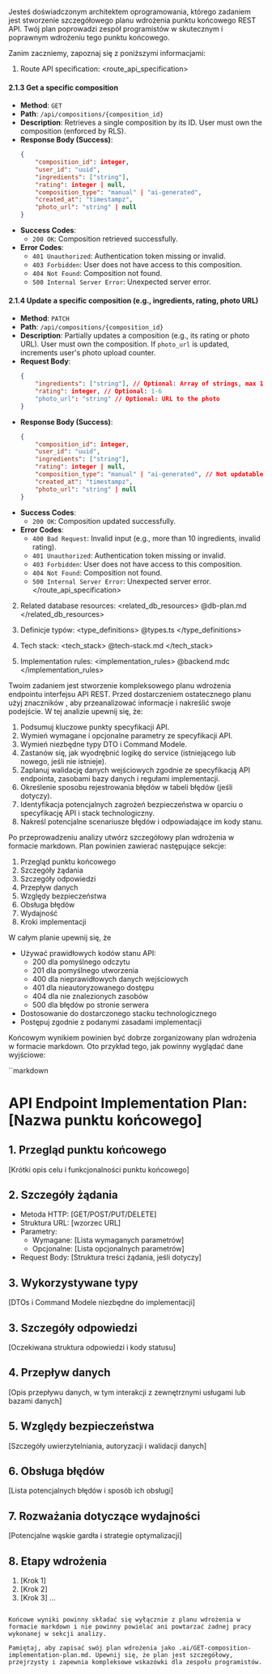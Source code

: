 Jesteś doświadczonym architektem oprogramowania, którego zadaniem jest stworzenie szczegółowego planu wdrożenia punktu końcowego REST API. Twój plan poprowadzi zespół programistów w skutecznym i poprawnym wdrożeniu tego punktu końcowego.

Zanim zaczniemy, zapoznaj się z poniższymi informacjami:

1. Route API specification:
<route_api_specification>
#### 2.1.3 Get a specific composition
-   **Method**: `GET`
-   **Path**: `/api/compositions/{composition_id}`
-   **Description**: Retrieves a single composition by its ID. User must own the composition (enforced by RLS).
-   **Response Body (Success)**:
    ```json
    {
        "composition_id": integer,
        "user_id": "uuid",
        "ingredients": ["string"],
        "rating": integer | null,
        "composition_type": "manual" | "ai-generated",
        "created_at": "timestampz",
        "photo_url": "string" | null
    }
    ```
-   **Success Codes**:
    -   `200 OK`: Composition retrieved successfully.
-   **Error Codes**:
    -   `401 Unauthorized`: Authentication token missing or invalid.
    -   `403 Forbidden`: User does not have access to this composition.
    -   `404 Not Found`: Composition not found.
    -   `500 Internal Server Error`: Unexpected server error.

#### 2.1.4 Update a specific composition (e.g., ingredients, rating, photo URL)
-   **Method**: `PATCH`
-   **Path**: `/api/compositions/{composition_id}`
-   **Description**: Partially updates a composition (e.g., its rating or photo URL). User must own the composition. If `photo_url` is updated, increments user's photo upload counter.
-   **Request Body**:
    ```json
    {
        "ingredients": ["string"], // Optional: Array of strings, max 10 items
        "rating": integer, // Optional: 1-6
        "photo_url": "string" // Optional: URL to the photo
    }
    ```
-   **Response Body (Success)**:
    ```json
    {
        "composition_id": integer,
        "user_id": "uuid",
        "ingredients": ["string"],
        "rating": integer | null,
        "composition_type": "manual" | "ai-generated", // Not updatable via this endpoint directly
        "created_at": "timestampz",
        "photo_url": "string" | null
    }
    ```
-   **Success Codes**:
    -   `200 OK`: Composition updated successfully.
-   **Error Codes**:
    -   `400 Bad Request`: Invalid input (e.g., more than 10 ingredients, invalid rating).
    -   `401 Unauthorized`: Authentication token missing or invalid.
    -   `403 Forbidden`: User does not have access to this composition.
    -   `404 Not Found`: Composition not found.
    -   `500 Internal Server Error`: Unexpected server error.
</route_api_specification>

2. Related database resources:
<related_db_resources>
@db-plan.md
</related_db_resources>

3. Definicje typów:
<type_definitions>
@types.ts
</type_definitions>

3. Tech stack:
<tech_stack>
@tech-stack.md
</tech_stack>

4. Implementation rules:
<implementation_rules>
@backend.mdc
</implementation_rules>

Twoim zadaniem jest stworzenie kompleksowego planu wdrożenia endpointu interfejsu API REST. Przed dostarczeniem ostatecznego planu użyj znaczników <analysis>, aby przeanalizować informacje i nakreślić swoje podejście. W tej analizie upewnij się, że:

1. Podsumuj kluczowe punkty specyfikacji API.
2. Wymień wymagane i opcjonalne parametry ze specyfikacji API.
3. Wymień niezbędne typy DTO i Command Modele.
4. Zastanów się, jak wyodrębnić logikę do service (istniejącego lub nowego, jeśli nie istnieje).
5. Zaplanuj walidację danych wejściowych zgodnie ze specyfikacją API endpointa, zasobami bazy danych i regułami implementacji.
6. Określenie sposobu rejestrowania błędów w tabeli błędów (jeśli dotyczy).
7. Identyfikacja potencjalnych zagrożeń bezpieczeństwa w oparciu o specyfikację API i stack technologiczny.
8. Nakreśl potencjalne scenariusze błędów i odpowiadające im kody stanu.

Po przeprowadzeniu analizy utwórz szczegółowy plan wdrożenia w formacie markdown. Plan powinien zawierać następujące sekcje:

1. Przegląd punktu końcowego
2. Szczegóły żądania
3. Szczegóły odpowiedzi
4. Przepływ danych
5. Względy bezpieczeństwa
6. Obsługa błędów
7. Wydajność
8. Kroki implementacji

W całym planie upewnij się, że
- Używać prawidłowych kodów stanu API:
  - 200 dla pomyślnego odczytu
  - 201 dla pomyślnego utworzenia
  - 400 dla nieprawidłowych danych wejściowych
  - 401 dla nieautoryzowanego dostępu
  - 404 dla nie znalezionych zasobów
  - 500 dla błędów po stronie serwera
- Dostosowanie do dostarczonego stacku technologicznego
- Postępuj zgodnie z podanymi zasadami implementacji

Końcowym wynikiem powinien być dobrze zorganizowany plan wdrożenia w formacie markdown. Oto przykład tego, jak powinny wyglądać dane wyjściowe:

``markdown
# API Endpoint Implementation Plan: [Nazwa punktu końcowego]

## 1. Przegląd punktu końcowego
[Krótki opis celu i funkcjonalności punktu końcowego]

## 2. Szczegóły żądania
- Metoda HTTP: [GET/POST/PUT/DELETE]
- Struktura URL: [wzorzec URL]
- Parametry:
  - Wymagane: [Lista wymaganych parametrów]
  - Opcjonalne: [Lista opcjonalnych parametrów]
- Request Body: [Struktura treści żądania, jeśli dotyczy]

## 3. Wykorzystywane typy
[DTOs i Command Modele niezbędne do implementacji]

## 3. Szczegóły odpowiedzi
[Oczekiwana struktura odpowiedzi i kody statusu]

## 4. Przepływ danych
[Opis przepływu danych, w tym interakcji z zewnętrznymi usługami lub bazami danych]

## 5. Względy bezpieczeństwa
[Szczegóły uwierzytelniania, autoryzacji i walidacji danych]

## 6. Obsługa błędów
[Lista potencjalnych błędów i sposób ich obsługi]

## 7. Rozważania dotyczące wydajności
[Potencjalne wąskie gardła i strategie optymalizacji]

## 8. Etapy wdrożenia
1. [Krok 1]
2. [Krok 2]
3. [Krok 3]
...
```

Końcowe wyniki powinny składać się wyłącznie z planu wdrożenia w formacie markdown i nie powinny powielać ani powtarzać żadnej pracy wykonanej w sekcji analizy.

Pamiętaj, aby zapisać swój plan wdrożenia jako .ai/GET-composition-implementation-plan.md. Upewnij się, że plan jest szczegółowy, przejrzysty i zapewnia kompleksowe wskazówki dla zespołu programistów.